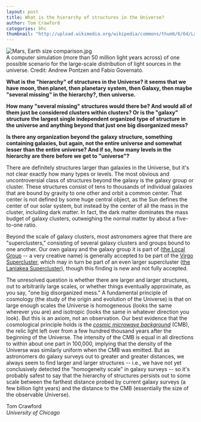 ```yaml
---
layout: post
title: What is the hierarchy of structures in the Universe?
author: Tom Crawford
categories: bhc
thumbnail: "http://upload.wikimedia.org/wikipedia/commons/thumb/6/6d/Large-scale_structure_of_light_distribution_in_the_universe.jpg/800px-Large-scale_structure_of_light_distribution_in_the_universe.jpg"
---
```

<div class="image">
<img src="http://upload.wikimedia.org/wikipedia/commons/thumb/6/6d/Large-scale_structure_of_light_distribution_in_the_universe.jpg/800px-Large-scale_structure_of_light_distribution_in_the_universe.jpg" alt="Mars, Earth size comparison.jpg">
<div class="caption">
A computer simulation (more than 50 million light years across) of one possible scenario for the large-scale distribution of light sources in the universe. Credit: Andrew Pontzen and Fabio Governato.
</div>
</div>

**What is the "hierarchy" of structures in the Universe? it seems that we have moon, then planet, then planetary system, then Galaxy, then maybe "several missing" in the hierarchy?, then universe.**

**How many "several missing" structures would there be? And would all of them just be considered clusters within clusters? Or is the "galaxy" structure the largest single independent organized type of structure in the universe and anything beyond that just one big disorganized mess?**

**Is there any organization beyond the galaxy structure, something containing galaxies, but again, not the entire universe and somewhat lesser than the entire universe? And if so, how many levels in the hierarchy are there before we get to "universe"?**

There are definitely structures larger than galaxies in the Universe, but it's not clear exactly how many types or levels. The most obvious and uncontroversial class of structures beyond the galaxy is the galaxy group or cluster. These structures consist of tens to thousands of individual galaxies that are bound by gravity to one other and orbit a common center. That center is not defined by some huge central object, as the Sun defines the center of our solar system, but instead by the center of all the mass in the cluster, including dark matter. In fact, the dark matter dominates the mass budget of galaxy clusters, outweighing the normal matter by about a five-to-one ratio.

Beyond the scale of galaxy clusters, most astronomers agree that there are "superclusters," consisting of several galaxy clusters and groups bound to one another. Our own galaxy and the galaxy group it is part of ([the Local Group](https://en.wikipedia.org/wiki/Local_Group) -- a very creative name) is generally accepted to be part of the [Virgo Supercluster](https://en.wikipedia.org/wiki/Virgo_Supercluster), which may in turn be part of an even larger supercluster ([the Laniakea Supercluster](https://en.wikipedia.org/wiki/Laniakea_Supercluster)), though this finding is new and not fully accepted.

The unresolved question is whether there are larger and larger structures, out to arbitrarily large scales, or whether things eventually approximate, as you say, "one big disorganized mess." A fundamental principle of cosmology (the study of the origin and evolution of the Universe) is that on large enough scales the Universe is homogeneous (looks the same wherever you are) and isotropic (looks the same in whatever direction you look). But this is an axiom, not an observation. Our best evidence that the cosmological principle holds is the [*cosmic microwave background*](https://en.wikipedia.org/wiki/Cosmic_microwave_background) (CMB), the relic light left over from a few hundred thousand years after the beginning of the Universe. The intensity of the CMB is equal in all directions to within about one part in 100,000, implying that the density of the Universe was similarly uniform when the CMB was emitted. But as astronomers do galaxy surveys out to greater and greater distances, we always seem to find larger and larger structures -- i.e., we have not yet conclusively detected the "homogeneity scale" in galaxy surveys -- so it's probably safest to say that the hierarchy of structures persists out to some scale between the farthest distance probed by current galaxy surveys (a few billion light years) and the distance to the CMB (essentially the size of the observable Universe).

Tom Crawford<br>
*University of Chicago*
